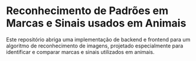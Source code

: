 # Reconhecimento de Padrões em Marcas e Sinais usados em Animais
Este repositório abriga uma implementação de backend e frontend para um algoritmo de reconhecimento de imagens, projetado especialmente para identificar e comparar marcas e sinais utilizados em animais.
